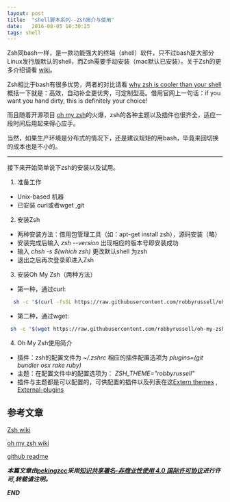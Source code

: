 ```yaml
---
layout: post
title:  "shell脚本系列--Zsh简介与使用"
date:   2016-08-05 10:30:25
tags: shell
---
```


Zsh同bash一样，是一款功能强大的终端（shell）软件，只不过bash是大部分Linux发行版默认的shell，而Zsh需要手动安装（mac默认已安装）。关于Zsh的更多介绍请看 [wiki](https://wiki.archlinux.org/index.php/Zsh_(%E7%AE%80%E4%BD%93%E4%B8%AD%E6%96%87))。

Zsh相比于bash有很多优势，两者的对比请看 [why zsh is cooler than your shell](http://www.slideshare.net/brendon_jag/why-zsh-is-cooler-than-your-shell?next_slideshow=1)
概括一下就是：高效，自动补全更优秀，可定制型高。借用官网上一句话：if you want you hand dirty, this is definitely your choice!

而且随着开源项目 [oh my zsh](https://github.com/robbyrussell/oh-my-zsh)的火爆，zsh的各种主题以及插件也很齐全，适应一段时间后用起来得心应手。

当然，如果生产环境是分布式的情况下，还是建议规矩的用bash，毕竟来回切换的成本也是不小的。

 ***

接下来开始简单说下zsh的安装以及试用。

 1. 准备工作
- Unix-based 机器
- 已安装 curl或者wget ,git
 
 2. 安装Zsh
  - 两种安装方法：借用包管理工具（如：apt-get install zsh），源码安装（略）
  - 安装完成后输入 *zsh --version* 出现相应的版本号即安装成功
  - 输入 *chsh -s $(which zsh)* 更改默认shell 为zsh
  - 退出之后再次登录即进入Zsh

 3. 安装Oh My Zsh（两种方法）
  - 第一种，通过curl:

 ```bash
   sh -c "$(curl -fsSL https://raw.githubusercontent.com/robbyrussell/oh-my-zsh/master/tools/install.sh)"
 ```


  - 第二种，通过wget:  

 ```bash
  sh -c "$(wget https://raw.githubusercontent.com/robbyrussell/oh-my-zsh/master/tools/install.sh -O -)"
 ```

 4. Oh My Zsh使用简介
  - 插件：zsh的配置文件为 *~/.zshrc* 相应的插件配置选项为  *plugins=(git bundler osx rake ruby)*  
  - 主题：在配置文件中的配置选项为： *ZSH_THEME="robbyrussell"*  
  - 插件与主题都是可以配置的，可供配置的插件以及列表在这[Extern themes](https://github.com/robbyrussell/oh-my-zsh/wiki/External-themes) , [External-plugins](https://github.com/robbyrussell/oh-my-zsh/wiki/External-plugins)


## 参考文章

[Zsh wiki](https://wiki.archlinux.org/index.php/Zsh_(%E7%AE%80%E4%BD%93%E4%B8%AD%E6%96%87))

[oh my zsh wiki](https://github.com/robbyrussell/oh-my-zsh/wiki)

[github readme](https://github.com/robbyrussell/oh-my-zsh/wiki/Installing-ZSH)

***本篇文章由[pekingzcc](https://zhangchenchen.github.io/)采用[知识共享署名-非商业性使用 4.0 国际许可协议](https://creativecommons.org/licenses/by-nc-sa/4.0/)进行许可,转载请注明。***


 ***END***

